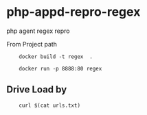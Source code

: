 # php-appd-repro-regex
php agent regex repro

From Project path

        docker build -t regex  .
        
        docker run -p 8888:80 regex

## Drive Load by
        curl $(cat urls.txt)
